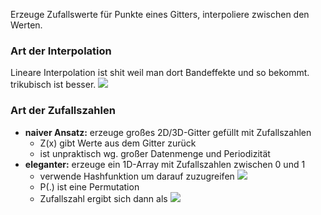 Erzeuge Zufallswerte für Punkte eines Gitters, interpoliere zwischen den Werten.
### Art der Interpolation
Lineare Interpolation ist shit weil man dort Bandeffekte und so bekommt. trikubisch ist besser.
![](interpolation_LVN.png)

### Art der Zufallszahlen
- **naiver Ansatz:** erzeuge großes 2D/3D-Gitter gefüllt mit Zufallszahlen
	- Z(x) gibt Werte aus dem Gitter zurück
	- ist unpraktisch wg. großer Datenmenge und Periodizität
- **eleganter:** erzeuge ein 1D-Array mit Zufallszahlen zwischen 0 und 1
	- verwende Hashfunktion um darauf zuzugreifen
	![](hash_index.png)
	- P(.) ist eine Permutation
	- Zufallszahl ergibt sich dann als
	![](hash_zufallszahl.png)
	
